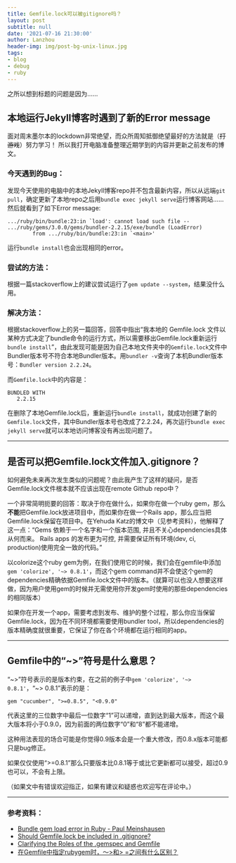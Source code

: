 ```yaml
---
title: Gemfile.lock可以被gitignore吗？
layout: post
subtitle: null
date: '2021-07-16 21:30:00'
author: Lanzhou
header-img: img/post-bg-unix-linux.jpg
tags:
- blog
- debug
- ruby
---
```


之所以想到标题的问题是因为……

## 本地运行Jekyll博客时遇到了新的Error message

面对周末墨尔本的lockdown非常绝望，而众所周知抵御绝望最好的方法就是（~~打游戏~~）努力学习！
所以我打开电脑准备整理近期学到的内容并更新之前发布的博文。

### 今天遇到的Bug：
发现今天使用的电脑中的本地Jekyll博客repo并不包含最新内容，所以从远端`git pull`，确定更新了本地repo之后用`bundle exec jekyll serve`运行博客网站……然后就看到了如下Error message:
```
.../ruby/bin/bundle:23:in `load': cannot load such file -- .../ruby/gems/3.0.0/gems/bundler-2.2.15/exe/bundle (LoadError)
        from .../ruby/bin/bundle:23:in `<main>'
```
运行`bundle install`也会出现相同的error。

### 尝试的方法：
根据一篇stackoverflow上的建议尝试运行了`gem update --system`，结果没什么用。

### 解决方法：
根据stackoverflow上的另一篇回答，回答中指出“我本地的 Gemfile.lock 文件以某种方式决定了bundle命令的运行方式，所以需要移出Gemfile.lock重新运行`bundle install`”，由此发现可能是因为自己本地文件夹中的`Gemfile.lock`文件中Bundler版本号不符合本地Bundler版本。用`bundler -v`查询了本机Bundler版本号：`Bundler version 2.2.24`。

而`Gemfile.lock`中的内容是：
```
BUNDLED WITH
   2.2.15
```
在删除了本地Gemfile.lock后，重新运行`bundle install`，就成功创建了新的`Gemfile.lock`文件，其中Bundler版本号也改成了2.2.24，再次运行`bundle exec jekyll serve`就可以本地访问博客没有再出现问题了。



---

## 是否可以把Gemfile.lock文件加入.gitignore？

如何避免未来再次发生类似的问题呢？由此我产生了这样的疑问，是否Gemfile.lock文件根本就不应该出现在remote Github repo中？

一个非常简明扼要的回答：取决于你在做什么，如果你在做一个ruby gem，那么**不能**把Gemfile.lock放进项目中，而如果你在做一个Rails app，那么应当把Gemfile.lock保留在项目中。在Yehuda Katz的博文中（见参考资料），他解释了这一点：“Gems 依赖于一个名字和一个版本范围, 并且不关心dependencies具体从何而来。 Rails apps 的发布更为可控, 并需要保证所有环境(dev, ci, production)使用完全一致的代码。”

以colorize这个ruby gem为例，在我们使用它的时候，我们会在gemfile中添加`gem 'colorize', '~> 0.8.1'`，而这个gem command并不会使这个gem的dependencies精确依据Gemfile.lock文件中的版本。（就算可以也没人想要这样做，因为用户使用gem的时候并无需使用你开发gem时使用的那些dependencies的相同版本）

如果你在开发一个app，需要考虑到发布、维护的整个过程，那么你应当保留Gemfile.lock，因为在不同环境都需要使用bundler tool，所以dependencies的版本精确度就很重要，它保证了你在各个环境都在运行相同的app。

---
## Gemfile中的“~>”符号是什么意思？

“~>”符号表示的是版本约束，在之前的例子中`gem 'colorize', '~> 0.8.1'`，“~> 0.8.1”表示的是：
```
gem "cucumber", ">=0.8.5", "<0.9.0"
```
代表这里的三位数字中最后一位数字“1”可以递增，直到达到最大版本，而这个最大版本将小于0.9.0，因为前面的两位数字“0”和“8”都不能递增。

这种用法表现的场合可能是你觉得0.9版本会是一个重大修改，而0.8.x版本可能都只是bug修正。

如果仅仅使用“>=0.8.1”那么只要版本比0.8.1等于或比它更新都可以接受，超过0.9也可以，不会有上限。

（如果文中有错误欢迎指正，如果有建议和疑惑也欢迎写在评论中。）

---
### 参考资料：
   - [Bundle gem load error in Ruby - Paul Meinshausen](https://stackoverflow.com/a/61627799/12346593)
   - [Should Gemfile.lock be included in .gitignore?](https://stackoverflow.com/questions/4151495/should-gemfile-lock-be-included-in-gitignore/4151540#4151540)
   - [Clarifying the Roles of the .gemspec and Gemfile](https://yehudakatz.com/2010/12/16/clarifying-the-roles-of-the-gemspec-and-gemfile/)
   - [在Gemfile中指定rubygem时，〜>和> =之间有什么区别？](https://www.it-swarm.cn/zh/ruby/%E5%9C%A8gemfile%E4%B8%AD%E6%8C%87%E5%AE%9Arubygem%E6%97%B6%EF%BC%8C%E3%80%9Cgt%E5%92%8Cgt-%E4%B9%8B%E9%97%B4%E6%9C%89%E4%BB%80%E4%B9%88%E5%8C%BA%E5%88%AB%EF%BC%9F/970519493/)



